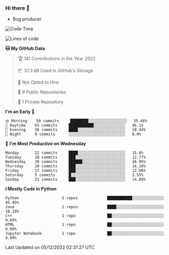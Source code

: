 ### Hi there 👋
* Bug producer
<!--START_SECTION:waka-->
![Code Time](http://img.shields.io/badge/Code%20Time-828%20hrs%208%20mins-blue)

![Lines of code](https://img.shields.io/badge/From%20Hello%20World%20I%27ve%20Written-34%20Thousand%20lines%20of%20code-blue)

**🐱 My GitHub Data** 

> 🏆 141 Contributions in the Year 2022
 > 
> 📦 37.3 kB Used in GitHub's Storage 
 > 
> 🚫 Not Opted to Hire
 > 
> 📜 9 Public Repositories 
 > 
> 🔑 1 Private Repository 
 > 
**I'm an Early 🐤** 

```text
🌞 Morning    50 commits     ████████░░░░░░░░░░░░░░░░░   35.46% 
🌆 Daytime    65 commits     ███████████░░░░░░░░░░░░░░   46.1% 
🌃 Evening    26 commits     ████░░░░░░░░░░░░░░░░░░░░░   18.44% 
🌙 Night      0 commits      ░░░░░░░░░░░░░░░░░░░░░░░░░   0.0%

```
📅 **I'm Most Productive on Wednesday** 

```text
Monday       22 commits     ████░░░░░░░░░░░░░░░░░░░░░   15.6% 
Tuesday      18 commits     ███░░░░░░░░░░░░░░░░░░░░░░   12.77% 
Wednesday    38 commits     ██████░░░░░░░░░░░░░░░░░░░   26.95% 
Thursday     20 commits     ███░░░░░░░░░░░░░░░░░░░░░░   14.18% 
Friday       17 commits     ███░░░░░░░░░░░░░░░░░░░░░░   12.06% 
Saturday     5 commits      █░░░░░░░░░░░░░░░░░░░░░░░░   3.55% 
Sunday       21 commits     ███░░░░░░░░░░░░░░░░░░░░░░   14.89%

```


**I Mostly Code in Python** 

```text
Python                   5 repos             ███████████░░░░░░░░░░░░░░   45.45% 
Java                     2 repos             ████░░░░░░░░░░░░░░░░░░░░░   18.18% 
C++                      1 repo              ██░░░░░░░░░░░░░░░░░░░░░░░   9.09% 
HTML                     1 repo              ██░░░░░░░░░░░░░░░░░░░░░░░   9.09% 
Jupyter Notebook         1 repo              ██░░░░░░░░░░░░░░░░░░░░░░░   9.09%

```



 Last Updated on 05/12/2022 02:31:27 UTC
<!--END_SECTION:waka-->
